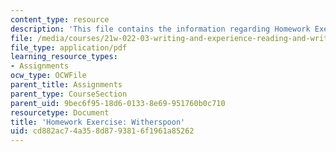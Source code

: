 ```yaml
---
content_type: resource
description: 'This file contains the information regarding Homework Exercise: Witherspoon.'
file: /media/courses/21w-022-03-writing-and-experience-reading-and-writing-autobiography-spring-2014/cd882ac74a358d8793816f1961a85262_MIT21W_022_03S14_0306.pdf
file_type: application/pdf
learning_resource_types:
- Assignments
ocw_type: OCWFile
parent_title: Assignments
parent_type: CourseSection
parent_uid: 9bec6f95-18d6-0133-8e69-951760b0c710
resourcetype: Document
title: 'Homework Exercise: Witherspoon'
uid: cd882ac7-4a35-8d87-9381-6f1961a85262
---
```

